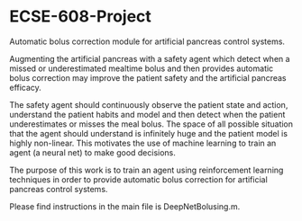 # ECSE-608-Project
Automatic bolus correction module for artificial pancreas control systems.

Augmenting the artificial pancreas with a safety agent which detect when a missed or underestimated mealtime bolus and then provides automatic bolus correction may improve the patient safety and the artificial pancreas efficacy.

The safety agent should continuously observe the patient state and action, understand the patient habits and model and then detect when the patient underestimates or misses the meal bolus. The space of all possible situation that the agent should understand is infinitely huge and the patient model is highly non-linear. This motivates the use of machine learning to train an agent (a neural net) to make good decisions.
 
The purpose of this work is to train an agent using reinforcement learning techniques in order to provide automatic bolus correction for artificial pancreas control systems.

Please find instructions in the main file is DeepNetBolusing.m.
